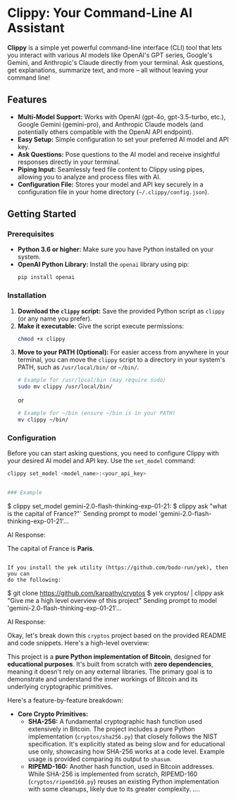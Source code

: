 # Clippy: Your Command-Line AI Assistant

**Clippy** is a simple yet powerful command-line interface (CLI) tool that lets you interact with various AI models like OpenAI's GPT series, Google's Gemini, and Anthropic's Claude directly from your terminal. Ask questions, get explanations, summarize text, and more – all without leaving your command line!

## Features

*   **Multi-Model Support:**  Works with OpenAI (gpt-4o, gpt-3.5-turbo, etc.), Google Gemini (gemini-pro), and Anthropic Claude models (and potentially others compatible with the OpenAI API endpoint).
*   **Easy Setup:**  Simple configuration to set your preferred AI model and API key.
*   **Ask Questions:**  Pose questions to the AI model and receive insightful responses directly in your terminal.
*   **Piping Input:**  Seamlessly feed file content to Clippy using pipes, allowing you to analyze and process files with AI.
*   **Configuration File:** Stores your model and API key securely in a configuration file in your home directory (`~/.clippy/config.json`).

## Getting Started

### Prerequisites

*   **Python 3.6 or higher:** Make sure you have Python installed on your system.
*   **OpenAI Python Library:** Install the `openai` library using pip:
    ```bash
    pip install openai
    ```

### Installation

1.  **Download the `clippy` script:** Save the provided Python script as `clippy` (or any name you prefer).
2.  **Make it executable:**  Give the script execute permissions:
    ```bash
    chmod +x clippy
    ```
3.  **Move to your PATH (Optional):** For easier access from anywhere in your terminal, you can move the `clippy` script to a directory in your system's PATH, such as `/usr/local/bin/` or `~/bin/`.
    ```bash
    # Example for /usr/local/bin (may require sudo)
    sudo mv clippy /usr/local/bin/
    ```
    or
    ```bash
    # Example for ~/bin (ensure ~/bin is in your PATH)
    mv clippy ~/bin/
    ```

### Configuration

Before you can start asking questions, you need to configure Clippy with your desired AI model and API key. Use the `set_model` command:

```bash
clippy set_model <model_name>:<your_api_key>


### Example

```
$ clippy set_model gemini-2.0-flash-thinking-exp-01-21:<gemini-api-key>
$ clippy ask "what is the capital of France?"`
Sending prompt to model 'gemini-2.0-flash-thinking-exp-01-21'...

AI Response:

The capital of France is **Paris**.
```

If you install the yek utility (https://github.com/bodo-run/yek), then you can
do the following:

```
$ git clone https://github.com/karpathy/cryptos
$ yek cryptos/ | clippy ask "Give me a high level overview of this project"
Sending prompt to model 'gemini-2.0-flash-thinking-exp-01-21'...

AI Response:

Okay, let's break down this `cryptos` project based on the provided README and code snippets.  Here's a high-level overview:

This project is a **pure Python implementation of Bitcoin**, designed for **educational purposes**.  It's built from scratch with **zero dependencies**, meaning it doesn't rely on any external libraries. The primary goal is to demonstrate and understand the inner workings of Bitcoin and its underlying cryptographic primitives.

Here's a feature-by-feature breakdown:
*   **Core Crypto Primitives:**
    *   **SHA-256:**  A fundamental cryptographic hash function used extensively in Bitcoin. The project includes a pure Python implementation (`cryptos/sha256.py`) that closely follows the NIST specification.  It's explicitly stated as being slow and for educational use only, showcasing how SHA-256 works at a code level.  Example usage is provided comparing its output to `shasum`.
    *   **RIPEMD-160:** Another hash function, used in Bitcoin addresses. While SHA-256 is implemented from scratch, RIPEMD-160 (`cryptos/ripemd160.py`) reuses an existing Python implementation with some cleanups, likely due to its greater complexity.
    ....
```
